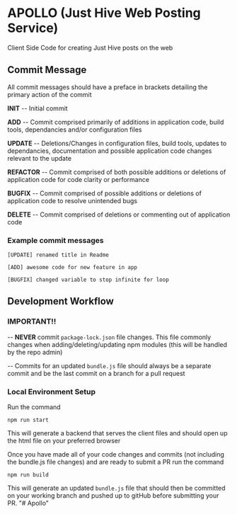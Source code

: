 # APOLLO (Just Hive Web Posting Service)
Client Side Code for creating Just Hive posts on the web

## Commit Message
All commit messages should have a preface in brackets detailing the primary action of the commit

**INIT** -- Initial commit

**ADD** -- Commit comprised primarily of additions in application code, build tools, dependancies and/or configuration files

**UPDATE** -- Deletions/Changes in configuration files, build tools, updates to dependancies, documentation and possible application code changes relevant to the update

**REFACTOR** -- Commit comprised of both possible additions or deletions of application code for code clarity or performance

**BUGFIX** -- Commit comprised of possible additions or deletions of application code to resolve unintended bugs

**DELETE** -- Commit comprised of deletions or commenting out of application code

### Example commit messages
`[UPDATE] renamed title in Readme`

`[ADD] awesome code for new feature in app`

`[BUGFIX] changed variable to stop infinite for loop`

## Development Workflow

### IMPORTANT!! ###

-- **NEVER** commit `package-lock.json` file changes.  This file commonly changes when adding/deleting/updating npm modules (this will be handled by the repo admin)

-- Commits for an updated `bundle.js` file should always be a separate commit and be the last commit on a branch for a pull request

### Local Environment Setup ###

Run the command

`npm run start`

This will generate a backend that serves the client files and should open up the html file on your preferred browser

Once you have made all of your code changes and commits (not including the bundle.js file changes) and are ready to submit a PR run the command

`npm run build`

This will generate an updated `bundle.js` file that should then be committed on your working branch and pushed up to gitHub before submitting your PR.
"# Apollo" 
